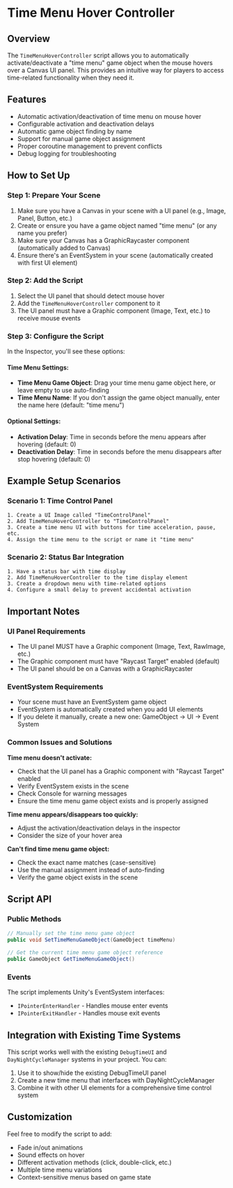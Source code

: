 # Time Menu Hover Controller

## Overview
The `TimeMenuHoverController` script allows you to automatically activate/deactivate a "time menu" game object when the mouse hovers over a Canvas UI panel. This provides an intuitive way for players to access time-related functionality when they need it.

## Features
- Automatic activation/deactivation of time menu on mouse hover
- Configurable activation and deactivation delays
- Automatic game object finding by name
- Support for manual game object assignment
- Proper coroutine management to prevent conflicts
- Debug logging for troubleshooting

## How to Set Up

### Step 1: Prepare Your Scene
1. Make sure you have a Canvas in your scene with a UI panel (e.g., Image, Panel, Button, etc.)
2. Create or ensure you have a game object named "time menu" (or any name you prefer)
3. Make sure your Canvas has a GraphicRaycaster component (automatically added to Canvas)
4. Ensure there's an EventSystem in your scene (automatically created with first UI element)

### Step 2: Add the Script
1. Select the UI panel that should detect mouse hover
2. Add the `TimeMenuHoverController` component to it
3. The UI panel must have a Graphic component (Image, Text, etc.) to receive mouse events

### Step 3: Configure the Script
In the Inspector, you'll see these options:

#### Time Menu Settings:
- **Time Menu Game Object**: Drag your time menu game object here, or leave empty to use auto-finding
- **Time Menu Name**: If you don't assign the game object manually, enter the name here (default: "time menu")

#### Optional Settings:
- **Activation Delay**: Time in seconds before the menu appears after hovering (default: 0)
- **Deactivation Delay**: Time in seconds before the menu disappears after stop hovering (default: 0)

## Example Setup Scenarios

### Scenario 1: Time Control Panel
```
1. Create a UI Image called "TimeControlPanel" 
2. Add TimeMenuHoverController to "TimeControlPanel"
3. Create a time menu UI with buttons for time acceleration, pause, etc.
4. Assign the time menu to the script or name it "time menu"
```

### Scenario 2: Status Bar Integration
```
1. Have a status bar with time display
2. Add TimeMenuHoverController to the time display element
3. Create a dropdown menu with time-related options
4. Configure a small delay to prevent accidental activation
```

## Important Notes

### UI Panel Requirements
- The UI panel MUST have a Graphic component (Image, Text, RawImage, etc.)
- The Graphic component must have "Raycast Target" enabled (default)
- The UI panel should be on a Canvas with a GraphicRaycaster

### EventSystem Requirements
- Your scene must have an EventSystem game object
- EventSystem is automatically created when you add UI elements
- If you delete it manually, create a new one: GameObject → UI → Event System

### Common Issues and Solutions

**Time menu doesn't activate:**
- Check that the UI panel has a Graphic component with "Raycast Target" enabled
- Verify EventSystem exists in the scene
- Check Console for warning messages
- Ensure the time menu game object exists and is properly assigned

**Time menu appears/disappears too quickly:**
- Adjust the activation/deactivation delays in the inspector
- Consider the size of your hover area

**Can't find time menu game object:**
- Check the exact name matches (case-sensitive)
- Use the manual assignment instead of auto-finding
- Verify the game object exists in the scene

## Script API

### Public Methods
```csharp
// Manually set the time menu game object
public void SetTimeMenuGameObject(GameObject timeMenu)

// Get the current time menu game object reference
public GameObject GetTimeMenuGameObject()
```

### Events
The script implements Unity's EventSystem interfaces:
- `IPointerEnterHandler` - Handles mouse enter events
- `IPointerExitHandler` - Handles mouse exit events

## Integration with Existing Time Systems

This script works well with the existing `DebugTimeUI` and `DayNightCycleManager` systems in your project. You can:

1. Use it to show/hide the existing DebugTimeUI panel
2. Create a new time menu that interfaces with DayNightCycleManager
3. Combine it with other UI elements for a comprehensive time control system

## Customization

Feel free to modify the script to add:
- Fade in/out animations
- Sound effects on hover
- Different activation methods (click, double-click, etc.)
- Multiple time menu variations
- Context-sensitive menus based on game state 